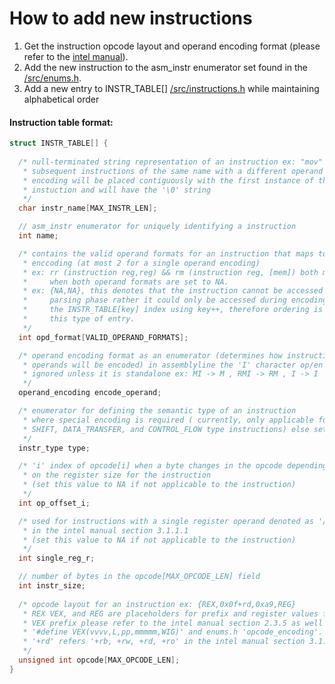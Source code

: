 # How to add new instructions

1. Get the instruction opcode layout and operand encoding format (please refer to the [intel manual](https://www.intel.com/content/dam/www/public/us/en/documents/manuals/64-ia-32-architectures-software-developer-instruction-set-reference-manual-325383.pdf)).
1. Add the new instruction to the asm\_instr enumerator set found in the [/src/enums.h](https://github.com/0xADE1A1DE/AssemblyLine/tree/main/src/enums.h).
1. Add a new entry to INSTR\_TABLE[] [/src/instructions.h](https://github.com/0xADE1A1DE/AssemblyLine/tree/main/src/enums.h) while maintaining alphabetical order  

#### Instruction table format: 
```c
struct INSTR_TABLE[] {
  
  /* null-terminated string representation of an instruction ex: "mov"
   * subsequent instructions of the same name with a different operand
   * encoding will be placed contiguously with the first instance of the
   * instuction and will have the '\0' string
   */
  char instr_name[MAX_INSTR_LEN];

  // asm_instr enumerator for uniquely identifying a instruction
  int name;

  /* contains the valid operand formats for an instruction that maps to the same operand
   * enccoding (at most 2 for a single operand encoding)
   * ex: rr (instruction reg,reg) && rm (instruction reg, [mem]) both maps to RM
   *     when both operand formats are set to NA. 
   * ex: {NA,NA}, this denotes that the instruction cannot be accessed during the
   *     parsing phase rather it could only be accessed during encoding by incrementing 
   *     the INSTR_TABLE[key] index using key++, therefore ordering is important for 
   *     this type of entry.
   */
  int opd_format[VALID_OPERAND_FORMATS];

  /* operand encoding format as an enumerator (determines how instruction
   * operands will be encoded) in assemblyline the 'I' character op/en will be
   * ignored unless it is standalone ex: MI -> M , RMI -> RM , I -> I
   */
  operand_encoding encode_operand;

  /* enumerator for defining the semantic type of an instruction
   * where special encoding is required ( currently, only applicable for 
   * SHIFT, DATA_TRANSFER, and CONTROL_FLOW type instructions) else set this to 'OTHER'
   */
  instr_type type;

  /* 'i' index of opcode[i] when a byte changes in the opcode depending
   * on the register size for the instruction
   * (set this value to NA if not applicable to the instruction)
   */
  int op_offset_i;

  /* used for instructions with a single register operand denoted as '/digit'
   * in the intel manual section 3.1.1.1
   * (set this value to NA if not applicable to the instruction)
   */
  int single_reg_r;

  // number of bytes in the opcode[MAX_OPCODE_LEN] field
  int instr_size;
  
  /* opcode layout for an instruction ex: {REX,0x0f+rd,0xa9,REG}
   * REX VEX, and REG are placeholders for prefix and register values for encoding of
   * VEX prefix please refer to the intel manual section 2.3.5 as well as common.h
   * '#define VEX(vvvv,L,pp,mmmmm,WIG)' and enums.h 'opcode_encoding'.
   * '+rd' refers '+rb, +rw, +rd, +ro' in the intel manual section 3.1.1.1
   */
  unsigned int opcode[MAX_OPCODE_LEN];                 
}
```
